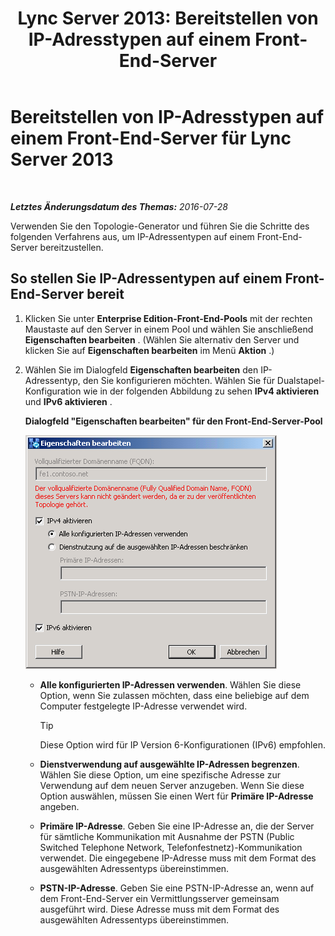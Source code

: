 ﻿---
title: 'Lync Server 2013: Bereitstellen von IP-Adresstypen auf einem Front-End-Server'
TOCTitle: Bereitstellen von IP-Adresstypen auf einem Front-End-Server
ms:assetid: b6c8e0f9-ec8e-4a4e-a525-756f9cd6b9d0
ms:mtpsurl: https://technet.microsoft.com/de-de/library/JJ205191(v=OCS.15)
ms:contentKeyID: 49295170
ms.date: 07/28/2016
mtps_version: v=OCS.15
ms.translationtype: HT
---

# Bereitstellen von IP-Adresstypen auf einem Front-End-Server für Lync Server 2013

 

_**Letztes Änderungsdatum des Themas:** 2016-07-28_

Verwenden Sie den Topologie-Generator und führen Sie die Schritte des folgenden Verfahrens aus, um IP-Adressentypen auf einem Front-End-Server bereitzustellen.

## So stellen Sie IP-Adressentypen auf einem Front-End-Server bereit

1.  Klicken Sie unter **Enterprise Edition-Front-End-Pools** mit der rechten Maustaste auf den Server in einem Pool und wählen Sie anschließend **Eigenschaften bearbeiten** . (Wählen Sie alternativ den Server und klicken Sie auf **Eigenschaften bearbeiten** im Menü **Aktion** .)

2.  Wählen Sie im Dialogfeld **Eigenschaften bearbeiten** den IP-Adressentyp, den Sie konfigurieren möchten. Wählen Sie für Dualstapel-Konfiguration wie in der folgenden Abbildung zu sehen **IPv4 aktivieren** und **IPv6 aktivieren** .
    
    **Dialogfeld "Eigenschaften bearbeiten" für den Front-End-Server-Pool**
    
    ![Bearbeiten von Front-End-Servereigenschaften (Dialogfeld)](images/JJ205191.737a9d71-c0bc-4a54-9608-9e028dacc814(OCS.15).png "Bearbeiten von Front-End-Servereigenschaften (Dialogfeld)")
    
      - **Alle konfigurierten IP-Adressen verwenden**. Wählen Sie diese Option, wenn Sie zulassen möchten, dass eine beliebige auf dem Computer festgelegte IP-Adresse verwendet wird.
        

        > [!TIP]
        > Diese Option wird für IP Version 6-Konfigurationen (IPv6) empfohlen.

    
      - **Dienstverwendung auf ausgewählte IP-Adressen begrenzen**. Wählen Sie diese Option, um eine spezifische Adresse zur Verwendung auf dem neuen Server anzugeben. Wenn Sie diese Option auswählen, müssen Sie einen Wert für **Primäre IP-Adresse** angeben.
    
      - **Primäre IP-Adresse**. Geben Sie eine IP-Adresse an, die der Server für sämtliche Kommunikation mit Ausnahme der PSTN (Public Switched Telephone Network, Telefonfestnetz)-Kommunikation verwendet. Die eingegebene IP-Adresse muss mit dem Format des ausgewählten Adressentyps übereinstimmen.
    
      - **PSTN-IP-Adresse**. Geben Sie eine PSTN-IP-Adresse an, wenn auf dem Front-End-Server ein Vermittlungsserver gemeinsam ausgeführt wird. Diese Adresse muss mit dem Format des ausgewählten Adressentyps übereinstimmen.

